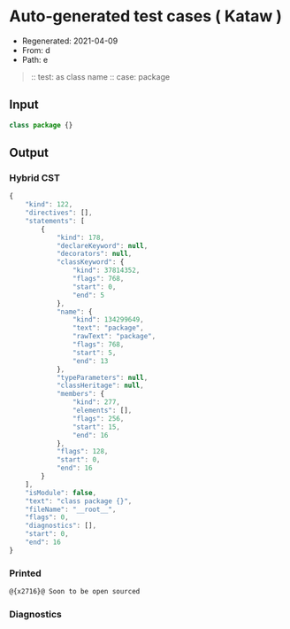 # Auto-generated test cases ( Kataw )
- Regenerated: 2021-04-09
- From: d
- Path: e
> :: test: as class name
> :: case: package
## Input

`````js
class package {}
`````

## Output

### Hybrid CST

```javascript
{
    "kind": 122,
    "directives": [],
    "statements": [
        {
            "kind": 178,
            "declareKeyword": null,
            "decorators": null,
            "classKeyword": {
                "kind": 37814352,
                "flags": 768,
                "start": 0,
                "end": 5
            },
            "name": {
                "kind": 134299649,
                "text": "package",
                "rawText": "package",
                "flags": 768,
                "start": 5,
                "end": 13
            },
            "typeParameters": null,
            "classHeritage": null,
            "members": {
                "kind": 277,
                "elements": [],
                "flags": 256,
                "start": 15,
                "end": 16
            },
            "flags": 128,
            "start": 0,
            "end": 16
        }
    ],
    "isModule": false,
    "text": "class package {}",
    "fileName": "__root__",
    "flags": 0,
    "diagnostics": [],
    "start": 0,
    "end": 16
}
```

### Printed

```javascript
@{x2716}@ Soon to be open sourced
```

### Diagnostics

```javascript

```

